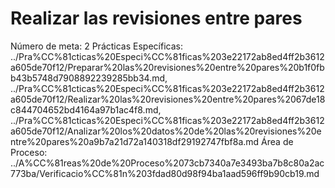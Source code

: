 # Realizar las revisiones entre pares

Número de meta: 2
Prácticas Específicas: ../Pra%CC%81cticas%20Especi%CC%81ficas%203e22172ab8ed4ff2b3612a605de70f12/Preparar%20las%20revisiones%20entre%20pares%20b1f0fbb43b5748d7908892239285bb34.md, ../Pra%CC%81cticas%20Especi%CC%81ficas%203e22172ab8ed4ff2b3612a605de70f12/Realizar%20las%20revisiones%20entre%20pares%2067de18c844704652bd4164a97b1ac4f8.md, ../Pra%CC%81cticas%20Especi%CC%81ficas%203e22172ab8ed4ff2b3612a605de70f12/Analizar%20los%20datos%20de%20las%20revisiones%20entre%20pares%20a9b7a21d72a140318df29192747fbf8a.md
Área de Proceso: ../A%CC%81reas%20de%20Proceso%2073cb7340a7e3493ba7b8c80a2ac773ba/Verificacio%CC%81n%203fdad80d98f94ba1aad596ff9b90cb19.md